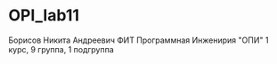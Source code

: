 # OPI_lab11
Борисов 
Никита 
Андреевич 
ФИТ
Программная Инженирия "ОПИ"
1 курс, 9 группа, 1 подгруппа 